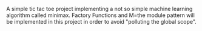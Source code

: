  A simple tic tac toe project implementing a not so simple machine learning algorithm called minimax. Factory Functions and M=the module pattern will be implemented in this project in order to avoid "polluting the global scope". 
